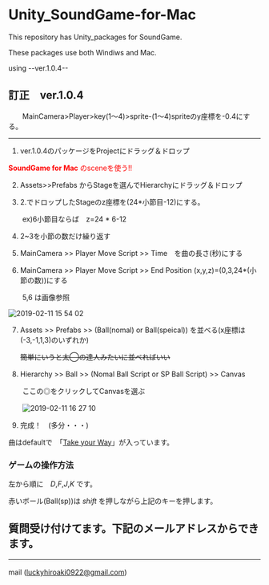 # Unity_SoundGame-for-Mac
This repository has Unity_packages for SoundGame.

These packages use both Windiws and Mac.

using --ver.1.0.4--

## __訂正　ver.1.0.4__

　　MainCamera>Player>key(1〜4)>sprite-(1〜4)spriteのy座標を-0.4にする。

***

1. ver.1.0.4のパッケージをProjectにドラッグ＆ドロップ

  <font color="Red">__SoundGame for Mac__ のsceneを使う!!</font>
  
2. Assets>>Prefabs からStageを選んでHierarchyにドラッグ＆ドロップ

3. 2.でドロップしたStageのz座標を(24*小節目-12)にする。

　　ex)6小節目ならば　z=24 * 6-12

4. 2~3を小節の数だけ繰り返す

5. MainCamera >> Player Move Script >> Time　を曲の長さ(秒)にする

6. MainCamera >> Player Move Script >> End Position (x,y,z)=(0,3,24*(小節の数))にする

　　5,6 は画像参照

   ![2019-02-11 15 54 02](https://user-images.githubusercontent.com/44997646/52549963-3df46e00-2e19-11e9-8b29-06bad65199a6.png)

7. Assets >> Prefabs >> (Ball(nomal) or Ball(speical)) を並べる(x座標は(-3,-1,1,3)のいずれか)

   ~~簡単にいうと太◯の達人みたいに並べればいい~~

8. Hierarchy >> Ball >> (Nomal Ball Script or SP Ball Script) >> Canvas　

　　ここの◎をクリックしてCanvasを選ぶ

　　![2019-02-11 16 27 10](https://user-images.githubusercontent.com/44997646/52550124-194cc600-2e1a-11e9-8d3f-7fd6dcf7a517.png)

9. 完成！　(多分・・・)

曲はdefaultで　「[Take your Way](https://www.youtube.com/watch?v=zZ-NG0kZURg)」が入っています。

### ゲームの操作方法

  左から順に　*D*,*F*,*J*,*K* です。

  赤いボール(Ball(sp))は *shift* を押しながら上記のキーを押します。

## 質問受け付けてます。下記のメールアドレスからできます。

***
mail (luckyhiroaki0922@gmail.com)
　　
